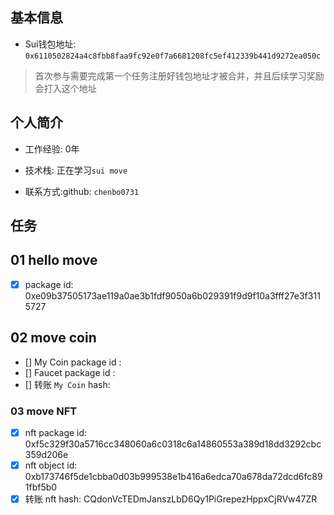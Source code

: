 ## 基本信息

- Sui钱包地址: `0x6110502824a4c8fbb8faa9fc92e0f7a6681208fc5ef412339b441d9272ea050c`

> 首次参与需要完成第一个任务注册好钱包地址才被合并，并且后续学习奖励会打入这个地址


## 个人简介

- 工作经验: 0年

- 技术栈: 正在学习`sui move` 

- 联系方式:github: `chenbo0731`

## 任务

##   01 hello move  

- [x] package id: 0xe09b37505173ae119a0ae3b1fdf9050a6b029391f9d9f10a3fff27e3f3115727

##   02 move coin
- [] My Coin package id : 
- [] Faucet package id : 
- [] 转账 `My Coin` hash:

### 03 move NFT

- [x] nft package id: 0xf5c329f30a5716cc348060a6c0318c6a14860553a389d18dd3292cbc359d206e
- [x] nft object id: 0xb173746f5de1cbba0d03b999538e1b416a6edca70a678da72dcd6fc891fbf5b0
- [x] 转账 nft hash: CQdonVcTEDmJanszLbD6Qy1PiGrepezHppxCjRVw47ZR
